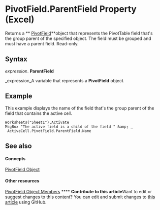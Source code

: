 
# PivotField.ParentField Property (Excel)

Returns a  ** [PivotField](52784960-e2da-b43a-1e37-2d4dae61c6d8.md)**object that represents the PivotTable field that's the group parent of the specified object. The field must be grouped and must have a parent field. Read-only.


## Syntax

 _expression_. **ParentField**

 _expression_A variable that represents a  **PivotField** object.


## Example

This example displays the name of the field that's the group parent of the field that contains the active cell.


```
Worksheets("Sheet1").Activate 
MsgBox "The active field is a child of the field " &amp; _ 
 ActiveCell.PivotField.ParentField.Name
```


## See also


#### Concepts


 [PivotField Object](52784960-e2da-b43a-1e37-2d4dae61c6d8.md)
#### Other resources


 [PivotField Object Members](4a6ea12a-072c-a386-c855-7bf5f6eadd46.md)
****   **Contribute to this article**Want to edit or suggest changes to this content? You can edit and submit changes to  [this article](https://github.com/jhershey00/VBA_Excel_Test/OpenXMLCon/articles/4b609a86-9a25-f292-7446-2a65ea1f90a0.md) using GitHub.

